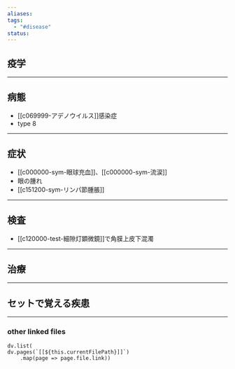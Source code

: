 ```yaml
---
aliases: 
tags:
  - "#disease"
status:
---
```

## 疫学
---
## 病態
- [[c069999-アデノウイルス]]感染症
- type 8
---
## 症状
- [[c000000-sym-眼球充血]]、[[c000000-sym-流涙]]
- 眼の腫れ
- [[c151200-sym-リンパ節腫脹]]
---
## 検査
- [[c120000-test-細隙灯顕微鏡]]で角膜上皮下混濁
---
## 治療
---
## セットで覚える疾患
---
### other linked files
```dataviewjs
dv.list(
dv.pages(`[[${this.currentFilePath}]]`)
	.map(page => page.file.link))
```